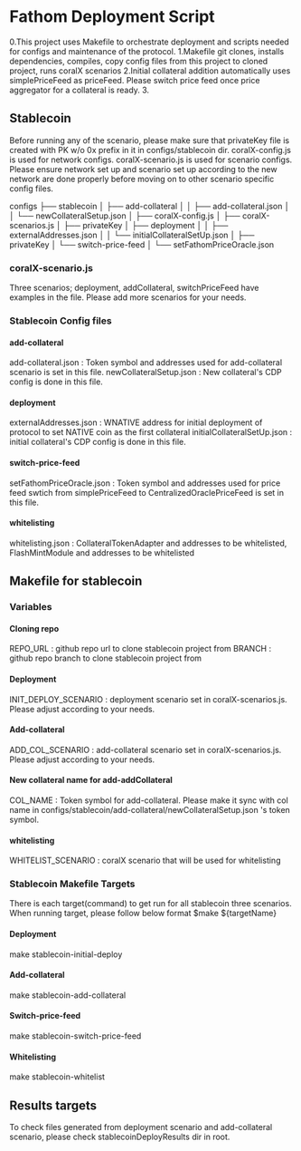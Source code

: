 # Fathom Deployment Script

0.This project uses Makefile to orchestrate deployment and scripts needed for configs and maintenance of the protocol.
1.Makefile git clones, installs dependencies, compiles, copy config files from this project to cloned project, runs coralX scenarios
2.Initial collateral addition automatically uses simplePriceFeed as priceFeed. Please switch price feed once price aggregator for a collateral is ready.
3.

## Stablecoin

Before running any of the scenario, please make sure that privateKey file is created with PK w/o 0x prefix in it in configs/stablecoin dir.
coralX-config.js is used for network configs.
coralX-scenario.js is used for scenario configs.
Please ensure network set up and scenario set up according to the new network are done properly before moving on to other scenario specific config files.

configs
├── stablecoin
│   ├── add-collateral
│   │   ├── add-collateral.json
│   │   └── newCollateralSetup.json
│   ├── coralX-config.js
│   ├── coralX-scenarios.js
│   ├── privateKey
│   ├── deployment
│   │   ├── externalAddresses.json
│   │   └── initialCollateralSetUp.json
│   ├── privateKey
│   └── switch-price-feed
│       └── setFathomPriceOracle.json

### coralX-scenario.js
Three scenarios; deployment, addCollateral, switchPriceFeed have examples in the file. Please add more scenarios for your needs.

### Stablecoin Config files

#### add-collateral
add-collateral.json : Token symbol and addresses used for add-collateral scenario is set in this file.
newCollateralSetup.json : New collateral's CDP config is done in this file.

#### deployment
externalAddresses.json : WNATIVE address for initial deployment of protocol to set NATIVE coin as the first collateral
initialCollateralSetUp.json : initial collateral's CDP config is done in this file.

#### switch-price-feed
setFathomPriceOracle.json : Token symbol and addresses used for price feed swtich from simplePriceFeed to CentralizedOraclePriceFeed is set in this file.

#### whitelisting
whitelisting.json : CollateralTokenAdapter and addresses to be whitelisted, FlashMintModule and addresses to be whitelisted

## Makefile for stablecoin
### Variables

#### Cloning repo
REPO_URL : github repo url to clone stablecoin project from
BRANCH : github repo branch to clone stablecoin project from

#### Deployment
INIT_DEPLOY_SCENARIO : deployment scenario set in coralX-scenarios.js. Please adjust according to your needs.

#### Add-collateral
ADD_COL_SCENARIO : add-collateral scenario set in coralX-scenarios.js. Please adjust according to your needs.

#### New collateral name for add-addCollateral
COL_NAME : Token symbol for add-collateral. Please make it sync with col name in configs/stablecoin/add-collateral/newCollateralSetup.json 's token symbol.

#### whitelisting
WHITELIST_SCENARIO : coralX scenario that will be used for whitelisting

### Stablecoin Makefile Targets
There is each target(command) to get run for all stablecoin three scenarios. 
When running target, please follow below format
$make ${targetName}

#### Deployment
make stablecoin-initial-deploy

#### Add-collateral
make stablecoin-add-collateral

#### Switch-price-feed
make stablecoin-switch-price-feed

#### Whitelisting
make stablecoin-whitelist

## Results targets

To check files generated from deployment scenario and add-collateral scenario, please check stablecoinDeployResults dir in root.